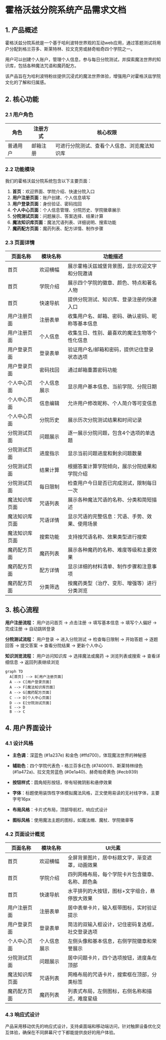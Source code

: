 # 霍格沃兹分院系统产品需求文档

## 1. 产品概述

霍格沃兹分院系统是一个基于哈利波特世界观的互动web应用，通过答题测试将用户分配到格兰芬多、斯莱特林、拉文克劳或赫奇帕奇四个学院之一。

用户可以创建个人账户，管理个人信息，参与每日分院测试，并探索魔法世界的知识库，包括各种魔法咒语和魔药配方。

该产品旨在为哈利波特粉丝提供沉浸式的魔法世界体验，增强用户对霍格沃兹学院文化的了解和归属感。

## 2. 核心功能

### 2.1 用户角色

| 角色   | 注册方式 | 核心权限                   |
| ---- | ---- | ---------------------- |
| 普通用户 | 邮箱注册 | 可进行分院测试、查看个人信息、浏览魔法知识库 |

### 2.2 功能模块

我们的霍格沃兹分院系统包含以下主要页面：

1. **首页**：欢迎界面、学院介绍、快速分院入口
2. **用户注册页面**：账户创建、个人信息填写
3. **用户登录页面**：身份验证、密码找回
4. **个人中心页面**：个人信息管理、分院历史、学院徽章展示
5. **分院测试页面**：问题展示、答案选择、结果计算
6. **魔法知识库页面**：魔法咒语列表、详细说明、搜索功能
7. **魔药配方页面**：魔药列表、配方详情、制作步骤

### 2.3 页面详情

| 页面名称    | 模块名称   | 功能描述                     |
| ------- | ------ | ------------------------ |
| 首页      | 欢迎横幅   | 展示霍格沃兹城堡背景图，显示欢迎文字和分院邀请  |
| 首页      | 学院介绍   | 展示四个学院的徽章、颜色、特点和著名人物     |
| 首页      | 快速导航   | 提供分院测试、知识库、登录注册的快速入口     |
| 用户注册页面  | 注册表单   | 收集用户名、邮箱、密码、确认密码、昵称等基本信息 |
| 用户注册页面  | 个人信息   | 收集生日、性别、最喜欢的魔法生物等个性化信息   |
| 用户登录页面  | 登录表单   | 验证用户名/邮箱和密码，提供记住登录状态选项   |
| 用户登录页面  | 密码找回   | 通过邮箱重置密码功能               |
| 个人中心页面  | 个人信息展示 | 显示用户基本信息、当前学院、分院日期       |
| 个人中心页面  | 信息编辑   | 允许用户修改昵称、个人简介等可变信息       |
| 个人中心页面  | 分院历史   | 展示历次分院测试结果和时间记录          |
| 分院测试页面  | 问题展示   | 逐一展示分院问题，包含4个选项的单选题      |
| 分院测试页面  | 进度指示   | 显示当前问题进度和剩余问题数量          |
| 分院测试页面  | 结果计算   | 根据答案计算学院倾向，展示分院结果和学院介绍   |
| 分院测试页面  | 每日限制   | 检查用户今日是否已完成测试，限制每日一次     |
| 魔法知识库页面 | 咒语列表   | 展示各种魔法咒语的名称、分类和简短描述      |
| 魔法知识库页面 | 咒语详情   | 显示咒语的完整信息：咒语、手势、效果、使用场景  |
| 魔法知识库页面 | 搜索功能   | 支持按咒语名称、效果类型进行搜索         |
| 魔药配方页面  | 魔药列表   | 展示各种魔药的名称、难度等级和主要效果      |
| 魔药配方页面  | 配方详情   | 显示详细的材料清单、制作步骤和注意事项      |
| 魔药配方页面  | 分类筛选   | 按魔药类型（治疗、变形、增强等）进行分类浏览   |

## 3. 核心流程

**用户注册流程：**
用户访问首页 → 点击注册 → 填写基本信息 → 填写个人偏好 → 完成注册 → 自动跳转登录

**分院测试流程：**
用户登录 → 进入分院测试 → 检查每日限制 → 开始答题 → 逐题回答 → 提交答案 → 查看分院结果 → 更新个人中心

**知识浏览流程：**
用户访问知识库 → 选择魔法或魔药 → 浏览列表或搜索 → 查看详细信息 → 返回列表继续浏览

```Modelica
graph TD
  A[首页] --> B[用户注册页面]
  A --> C[用户登录页面]
  A --> F[魔法知识库页面]
  A --> G[魔药配方页面]
  C --> D[个人中心页面]
  D --> E[分院测试页面]
  E --> D
  B --> C
```

## 4. 用户界面设计

### 4.1 设计风格

* **主色调**：深蓝色 (#1a237e) 和金色 (#ffd700)，体现魔法世界的神秘感

* **辅助色**：四个学院代表色 - 格兰芬多红色 (#740001)、斯莱特林绿色 (#1a472a)、拉文克劳蓝色 (#0e1a40)、赫奇帕奇黄色 (#ecb939)

* **按钮样式**：圆角矩形按钮，带有轻微阴影和悬停效果

* **字体**：标题使用装饰性字体模拟魔法风格，正文使用易读的无衬线字体，主要字号16px

* **布局风格**：卡片式布局，顶部导航栏，响应式设计

* **图标风格**：使用魔法主题的图标，如魔法帽、魔杖、学院徽章等

### 4.2 页面设计概览

| 页面名称    | 模块名称   | UI元素                     |
| ------- | ------ | ------------------------ |
| 首页      | 欢迎横幅   | 全屏背景图片，居中标题文字，渐变遮罩，动画效果  |
| 首页      | 学院介绍   | 四列网格布局，每个学院卡片包含徽章、名称、颜色条 |
| 首页      | 快速导航   | 水平排列的大按钮，图标+文字组合，悬停放大效果  |
| 用户注册页面  | 注册表单   | 居中表单卡片，输入框带图标，实时验证提示     |
| 用户登录页面  | 登录表单   | 简洁的双输入框设计，记住密码复选框，社交登录选项 |
| 个人中心页面  | 个人信息展示 | 左侧头像和基本信息，右侧学院徽章和荣誉展示    |
| 分院测试页面  | 问题展示   | 居中问题卡片，四个选项按钮，进度条在顶部     |
| 魔法知识库页面 | 咒语列表   | 网格布局的咒语卡片，搜索框在顶部，分类标签    |
| 魔药配方页面  | 魔药列表   | 列表式布局，左侧图标，右侧名称和描述，难度星级  |

### 4.3 响应式设计

产品采用移动优先的响应式设计，支持桌面端和移动端访问，针对触屏设备优化交互体验，确保在不同屏幕尺寸下都能提供良好的用户体验。
